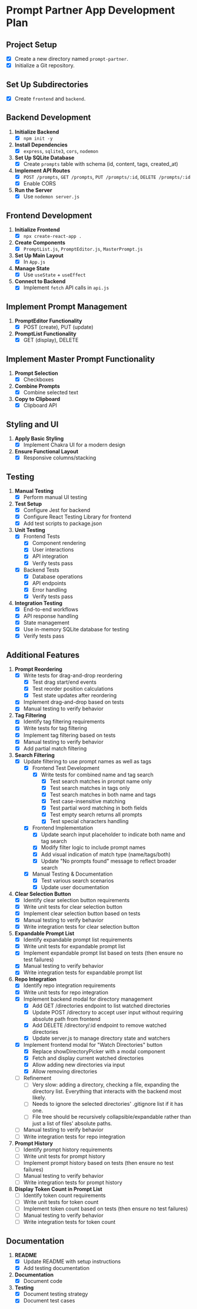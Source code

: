 # Prompt Partner App Development Plan

## Project Setup
- [X] Create a new directory named `prompt-partner`.
- [X] Initialize a Git repository.

## Set Up Subdirectories
- [X] Create `frontend` and `backend`.

## Backend Development
1. **Initialize Backend**  
   - [X] `npm init -y`
2. **Install Dependencies**  
   - [X] `express`, `sqlite3`, `cors`, `nodemon`
3. **Set Up SQLite Database**  
   - [X] Create `prompts` table with schema (id, content, tags, created_at)
4. **Implement API Routes**  
   - [X] `POST /prompts`, `GET /prompts`, `PUT /prompts/:id`, `DELETE /prompts/:id`
   - [X] Enable CORS
5. **Run the Server**  
   - [X] Use `nodemon server.js`

## Frontend Development
1. **Initialize Frontend**  
   - [X] `npx create-react-app .`
2. **Create Components**  
   - [X] `PromptList.js`, `PromptEditor.js`, `MasterPrompt.js`
3. **Set Up Main Layout**  
   - [X] In `App.js`
4. **Manage State**  
   - [X] Use `useState` + `useEffect`
5. **Connect to Backend**  
   - [X] Implement `fetch` API calls in `api.js`

## Implement Prompt Management
1. **PromptEditor Functionality**  
   - [X] POST (create), PUT (update)
2. **PromptList Functionality**  
   - [X] GET (display), DELETE

## Implement Master Prompt Functionality
1. **Prompt Selection**  
   - [X] Checkboxes
2. **Combine Prompts**  
   - [X] Combine selected text
3. **Copy to Clipboard**  
   - [X] Clipboard API

## Styling and UI
1. **Apply Basic Styling**  
   - [X] Implement Chakra UI for a modern design
2. **Ensure Functional Layout**  
   - [X] Responsive columns/stacking

## Testing
1. **Manual Testing**  
   - [X] Perform manual UI testing
2. **Test Setup**
   - [X] Configure Jest for backend
   - [X] Configure React Testing Library for frontend
   - [X] Add test scripts to package.json
3. **Unit Testing**
   - [X] Frontend Tests
     - [X] Component rendering
     - [X] User interactions
     - [X] API integration
     - [X] Verify tests pass
   - [X] Backend Tests
     - [X] Database operations
     - [X] API endpoints
     - [X] Error handling
     - [X] Verify tests pass
4. **Integration Testing**
   - [X] End-to-end workflows
   - [X] API response handling
   - [X] State management
   - [X] Use in-memory SQLite database for testing
   - [X] Verify tests pass

## Additional Features
1. **Prompt Reordering**
   - [X] Write tests for drag-and-drop reordering
     - [X] Test drag start/end events
     - [X] Test reorder position calculations
     - [X] Test state updates after reordering
   - [X] Implement drag-and-drop based on tests
   - [X] Manual testing to verify behavior
2. **Tag Filtering**
   - [X] Identify tag filtering requirements
   - [X] Write tests for tag filtering
   - [X] Implement tag filtering based on tests
   - [X] Manual testing to verify behavior
   - [X] Add partial match filtering
3. **Search Filtering**
   - [X] Update filtering to use prompt names as well as tags
     - [X] Frontend Test Development
       - [X] Write tests for combined name and tag search
         - [X] Test search matches in prompt name only
         - [X] Test search matches in tags only
         - [X] Test search matches in both name and tags
         - [X] Test case-insensitive matching
         - [X] Test partial word matching in both fields
         - [X] Test empty search returns all prompts
         - [X] Test special characters handling
     - [X] Frontend Implementation
       - [X] Update search input placeholder to indicate both name and tag search
       - [X] Modify filter logic to include prompt names
       - [X] Add visual indication of match type (name/tags/both)
       - [X] Update "No prompts found" message to reflect broader search
     - [X] Manual Testing & Documentation
       - [X] Test various search scenarios
       - [X] Update user documentation
4. **Clear Selection Button**
   - [X] Identify clear selection button requirements
   - [X] Write unit tests for clear selection button
   - [X] Implement clear selection button based on tests
   - [X] Manual testing to verify behavior
   - [X] Write integration tests for clear selection button
5. **Expandable Prompt List**
   - [X] Identify expandable prompt list requirements
   - [X] Write unit tests for expandable prompt list
   - [X] Implement expandable prompt list based on tests (then ensure no test failures)
   - [X] Manual testing to verify behavior
   - [X] Write integration tests for expandable prompt list
6. **Repo Integration**
   - [X] Identify repo integration requirements
   - [X] Write unit tests for repo integration
   - [X] Implement backend modal for directory management
     - [X] Add GET /directories endpoint to list watched directories
     - [X] Update POST /directory to accept user input without requiring absolute path from frontend
     - [X] Add DELETE /directory/:id endpoint to remove watched directories
     - [X] Update server.js to manage directory state and watchers
   - [X] Implement frontend modal for "Watch Directories" button
     - [X] Replace showDirectoryPicker with a modal component
     - [X] Fetch and display current watched directories
     - [X] Allow adding new directories via input
     - [X] Allow removing directories
   - [ ] Refinement
     - [ ] Very slow: adding a directory, checking a file, expanding the directory list. Everything that interacts with the backend most likely.
     - [ ] Needs to ignore the selected directories' .gitignore list if it has one.
     - [ ] File tree should be recursively collapsible/expandable rather than just a list of files' absolute paths.
   - [ ] Manual testing to verify behavior
   - [ ] Write integration tests for repo integration
7. **Prompt History**
   - [ ] Identify prompt history requirements
   - [ ] Write unit tests for prompt history
   - [ ] Implement prompt history based on tests (then ensure no test failures)
   - [ ] Manual testing to verify behavior
   - [ ] Write integration tests for prompt history
8. **Display Token Count in Prompt List**
   - [ ] Identify token count requirements
   - [ ] Write unit tests for token count
   - [ ] Implement token count based on tests (then ensure no test failures)
   - [ ] Manual testing to verify behavior
   - [ ] Write integration tests for token count

## Documentation
1. **README**
   - [X] Update README with setup instructions
   - [X] Add testing documentation
2. **Documentation**
   - [X] Document code
3. **Testing**
   - [X] Document testing strategy
   - [X] Document test cases
